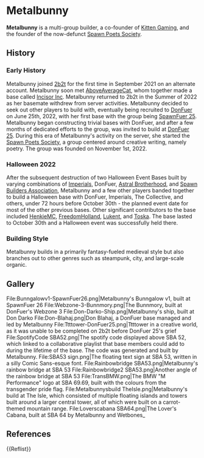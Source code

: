 # Metalbunny

**Metalbunny** is a multi-group builder, a co-founder of [Kitten Gaming](https://2b2t.miraheze.org/wiki/Kitten_Gaming), and the founder of the now-defunct [Spawn Poets Society](https://2b2t.miraheze.org/wiki/Spawn_Poets_Society).

## History
### Early History
Metalbunny joined [2b2t](https://2b2t.miraheze.org/wiki/2b2t) for the first time in September 2021 on an alternate account. Metalbunny soon met [AboveAverageCat](https://2b2t.miraheze.org/wiki/AboveAverageCat), whom together made a base called [Incisor Inc](https://2b2t.miraheze.org/wiki/Incisor_Inc). Metalbunny returned to 2b2t in the Summer of 2022 as her basemate withdrew from server activities. Metalbunny decided to seek out other players to build with, eventually being recruited to [DonFuer](https://2b2t.miraheze.org/wiki/DonFuer) on June 25th, 2022, with her first base with the group being [SpawnFuer 25](https://2b2t.miraheze.org/wiki/SpawnFuer_25). Metalbunny began constructing trivial bases with DonFuer, and after a few months of dedicated efforts to the group, was invited to build at [DonFuer 25](https://2b2t.miraheze.org/wiki/DonFuer_25). During this era of Metalbunny's activity on the server, she started the [Spawn Poets Society](https://2b2t.miraheze.org/wiki/Spawn_Poets_Society), a group centered around creative writing, namely poetry. The group was founded on November 1st, 2022.

### Halloween 2022
After the subsequent destruction of two Halloween Event Bases built by varying combinations of [Imperials](https://2b2t.miraheze.org/wiki/Imperials), DonFuer, [Astral Brotherhood](https://2b2t.miraheze.org/wiki/Astral_Brotherhood), and [Spawn Builders Association](https://2b2t.miraheze.org/wiki/Spawn_Builders_Association), Metalbunny and a few other players banded together to build a Halloween base with DonFuer, Imperials, The Collective, and others, under 72 hours before October 30th - the planned event date for most of the other previous bases. Other significant contributors to the base included [HenkieMC](https://2b2t.miraheze.org/wiki/HenkieMC), [FreedomHolland](https://2b2t.miraheze.org/wiki/FreedomHolland), [Lukent](https://2b2t.miraheze.org/wiki/Lukent), and [Toska](https://2b2t.miraheze.org/wiki/Toska). The base lasted to October 30th and a Halloween event was successfully held there.

### Building Style
Metalbunny builds in a primarily fantasy-fueled medieval style but also branches out to other genres such as steampunk, city, and large-scale organic.

## Gallery
<gallery>
File:Bunngalowv1-SpawnFuer26.png|Metalbunny's Bunngalow v1, built at SpawnFuer 26
File:Webzone-3-Bunnmory.png|The Bunnmory, built at DonFuer's Webzone 3
File:Don-Darko-Ship.png|Metalbunny's ship, built at Don Darko
File:Don-Blahaj.png|Don Blahaj, a DonFuer base managed and led by Metalbunny
File:Ttttower-DonFuer25.png|Ttttower in a creative world, as it was unable to be completed on 2b2t before DonFuer 25's grief
File:SpotifyCode SBA52.png|The spotify code displayed above SBA 52, which linked to a collaborative playlist that base members could add to during the lifetime of the base. The code was generated and built by Metalbunny.
File:SBA53 sign.png|The floating text sign at SBA 53, written in a silly Comic Sans-esque font.
File:Rainbowbridge SBA53.png|Metalbunny's rainbow bridge at SBA 53
File:Rainbowbridge2 SBA53.png|Another angle of the rainbow bridge at SBA 53
File:TransBMW.png|The BMW "M Performance" logo at SBA 69.69, built with the colours from the transgender pride flag.
File:Metalbunnysbuild TheIsle.png|Metalbunny's build at The Isle, which consisted of multiple floating islands and towers built around a larger central tower, all of which were built on a carrot-themed mountain range.
File:Loverscabana SBA64.png|The Lover's Cabana, built at SBA 64 by Metalbunny and Wetbones_
</gallery>

## References
{{Reflist}}
